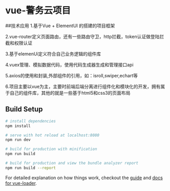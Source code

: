 # vue-警务云项目

##技术应用
  1.基于Vue + ElementUI 的搭建的项目框架
  
  2.vue-router定义页面路由，还有一些路由守卫，http拦截，token认证做登陆拦截和权限认证
  
  3.基于elemenUi定义符合自己业务逻辑的组件库
  
  4.vuex管理、模拟数据代码，使用代码生成器生成和管理接口api
  
  5.axios的使用和封装,外部组件的引用，如：isroll,swiper,echart等
  
  6.项目主要以vue为主，主要时前端后端分离进行组件化和模块化的开发，拥有属于自己的组件库，其他的就是一些基于html5和css3的页面布局

## Build Setup

``` bash
# install dependencies
npm install

# serve with hot reload at localhost:8080
npm run dev

# build for production with minification
npm run build

# build for production and view the bundle analyzer report
npm run build --report
```

For detailed explanation on how things work, checkout the [guide](http://vuejs-templates.github.io/webpack/) and [docs for vue-loader](http://vuejs.github.io/vue-loader).
